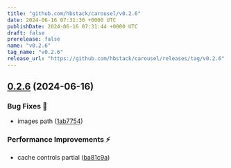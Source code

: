 ```yaml
---
title: "github.com/hbstack/carousel/v0.2.6"
date: 2024-06-16 07:31:30 +0000 UTC
publishDate: 2024-06-16 07:31:44 +0000 UTC
draft: false
prerelease: false
name: "v0.2.6"
tag_name: "v0.2.6"
release_url: "https://github.com/hbstack/carousel/releases/tag/v0.2.6"
---
```


## [0.2.6](https://github.com/hbstack/carousel/compare/v0.2.5...v0.2.6) (2024-06-16)


### Bug Fixes 🐞

* images path ([1ab7754](https://github.com/hbstack/carousel/commit/1ab7754af83693928f0129e0a0fe4ab648c05262))


### Performance Improvements ⚡️

* cache controls partial ([ba81c9a](https://github.com/hbstack/carousel/commit/ba81c9ae6374e3944b614464cfd0084e5304dce7))
